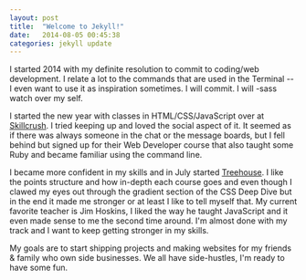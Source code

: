 ```yaml
---
layout: post
title:  "Welcome to Jekyll!"
date:   2014-08-05 00:45:38
categories: jekyll update
---
```


I started 2014 with my definite resolution to commit to coding/web development. I relate a lot to the commands that are used in the Terminal -- I even want to use it as inspiration sometimes. I will commit. I will -sass watch over my self.  

I started the new year with classes in HTML/CSS/JavaScript over at [Skillcrush](www.skillcrush.com). I tried keeping up and loved the social aspect of it. It seemed as if there was always someone in the chat or the message boards, but I fell behind but signed up for their Web Developer course that also taught some Ruby and became familiar using the command line. 

I became more confident in my skills and in July started [Treehouse](www.teamtreehouse.com).  I like the points structure and how in-depth each course goes and even though I clawed my eyes out through the gradient section of the CSS Deep Dive but in the end it made me stronger or at least I like to tell myself that. My current favorite teacher is Jim Hoskins, I liked the way he taught JavaScript and it even made sense to me the second time around. I'm almost done with my track and I want to keep getting stronger in my skills.

My goals are to start shipping projects and making websites for my friends & family who own side businesses. We all have side-hustles, I'm ready to have some fun.